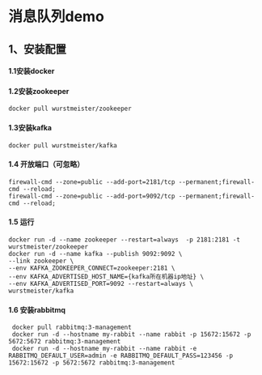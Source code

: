 # 消息队列demo 
## 1、安装配置 
#### 1.1安装docker 
#### 1.2安装zookeeper 
    docker pull wurstmeister/zookeeper
#### 1.3安装kafka 
    docker pull wurstmeister/kafka
#### 1.4 开放端口（可忽略） 
    firewall-cmd --zone=public --add-port=2181/tcp --permanent;firewall-cmd --reload;
    firewall-cmd --zone=public --add-port=9092/tcp --permanent;firewall-cmd --reload;
#### 1.5 运行 
    docker run -d --name zookeeper --restart=always  -p 2181:2181 -t wurstmeister/zookeeper  
    docker run -d --name kafka --publish 9092:9092 \
    --link zookeeper \
    --env KAFKA_ZOOKEEPER_CONNECT=zookeeper:2181 \
    --env KAFKA_ADVERTISED_HOST_NAME={kafka所在机器ip地址} \
    --env KAFKA_ADVERTISED_PORT=9092 --restart=always \
    wurstmeister/kafka 
 #### 1.6 安装rabbitmq
     docker pull rabbitmq:3-management
     docker run -d --hostname my-rabbit --name rabbit -p 15672:15672 -p 5672:5672 rabbitmq:3-management
     docker run -d --hostname my-rabbit --name rabbit -e RABBITMQ_DEFAULT_USER=admin -e RABBITMQ_DEFAULT_PASS=123456 -p 15672:15672 -p 5672:5672 rabbitmq:3-management

   
